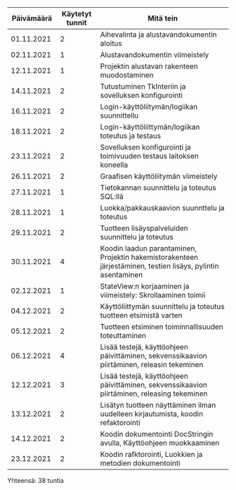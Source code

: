 Päivämäärä | Käytetyt tunnit | Mitä tein
---------- |  -------------- | ---------
01.11.2021 |       2         | Aihevalinta ja alustavandokumentin aloitus
02.11.2021 |       1	     | Alustavandokumentin viimeistely
12.11.2021 |       1         | Projektin alustavan rakenteen muodostaminen
14.11.2021 |       2         | Tutustuminen TkInteriin ja sovelluksen konfigurointi
16.11.2021 |       2         | Login-käyttöliitymän/logiikan suunnittellu
18.11.2021 |       2         | Login-käyttöliittymän/logiikan toteutus ja testaus
23.11.2021 |       2         | Sovelluksen konfigurointi ja toimivuuden testaus laitoksen koneella
26.11.2021 |       2         | Graafisen käyttöliitymän viimeistely
27.11.2021 |       1         | Tietokannan suunnittelu ja toteutus SQL:llä
28.11.2021 |       1         | Luokka/pakkauskaavion suunnttelu ja toteutus
29.11.2021 |       2         | Tuotteen lisäyspalveluiden suunnittelu ja toteutus
30.11.2021 |       4         | Koodin laadun parantaminen, Projektin hakemistorakenteen järjestäminen, testien lisäys, pylintin asentaminen
02.12.2021 |       1         | StateView:n korjaaminen ja viimeistely: Skrollaaminen toimii 
04.12.2021 |       2         | Käyttöliittymän suunnittelu ja toteutus tuotteen etsimistä varten
05.12.2021 |       2         | Tuotteen etsiminen toiminnallisuuden toteuttaminen
06.12.2021 |       4         | Lisää testejä, käyttöohjeen päivittäminen, sekvenssikaavion piirtäminen, releasin tekeminen
12.12.2021 |       3         | Lisää testejä, käyttöohjeen päivittäminen, sekvenssikaavion piirtäminen, releasing tekeminen
13.12.2021 |       2         | Lisätyn tuotteen näyttäminen ilman uudelleen kirjautumista, koodin refaktorointi
14.12.2021 |       2         | Koodin dokumentointi DocStringin avulla, Käyttöohjeen muokkaaminen
23.12.2021 |       2         | Koodin rafktorointi, Luokkien ja metodien dokumentointi

Yhteensä: 38 tuntia
